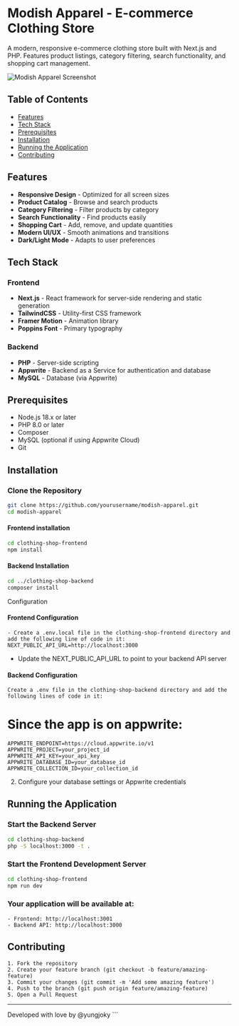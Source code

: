 # Modish Apparel - E-commerce Clothing Store

A modern, responsive e-commerce clothing store built with Next.js and PHP. Features product listings, category filtering, search functionality, and shopping cart management.

![Modish Apparel Screenshot](https://i.imgur.com/STHEm10.png)

## Table of Contents

- [Features](#features)
- [Tech Stack](#tech-stack)
- [Prerequisites](#prerequisites)
- [Installation](#installation)
- [Running the Application](#running-the-application)
- [Contributing](#contributing)

## Features

- **Responsive Design** - Optimized for all screen sizes
- **Product Catalog** - Browse and search products
- **Category Filtering** - Filter products by category
- **Search Functionality** - Find products easily
- **Shopping Cart** - Add, remove, and update quantities
- **Modern UI/UX** - Smooth animations and transitions
- **Dark/Light Mode** - Adapts to user preferences

## Tech Stack

### Frontend
- **Next.js** - React framework for server-side rendering and static generation
- **TailwindCSS** - Utility-first CSS framework
- **Framer Motion** - Animation library
- **Poppins Font** - Primary typography

### Backend
- **PHP** - Server-side scripting
- **Appwrite** - Backend as a Service for authentication and database
- **MySQL** - Database (via Appwrite)

## Prerequisites

- Node.js 18.x or later
- PHP 8.0 or later
- Composer
- MySQL (optional if using Appwrite Cloud)
- Git

## Installation

### Clone the Repository
```bash
git clone https://github.com/yourusername/modish-apparel.git
cd modish-apparel
```

#### Frontend installation
```bash
cd clothing-shop-frontend
npm install
```

#### Backend Installation
```bash
cd ../clothing-shop-backend
composer install
```
Configuration
#### Frontend Configuration
```
- Create a .env.local file in the clothing-shop-frontend directory and add the following line of code in it:
NEXT_PUBLIC_API_URL=http://localhost:3000
```

- Update the NEXT_PUBLIC_API_URL to point to your backend API server


#### Backend Configuration
```
Create a .env file in the clothing-shop-backend directory and add the following lines of code in it:
```
# Since the app is on appwrite: 
```
APPWRITE_ENDPOINT=https://cloud.appwrite.io/v1
APPWRITE_PROJECT=your_project_id
APPWRITE_API_KEY=your_api_key
APPWRITE_DATABASE_ID=your_database_id
APPWRITE_COLLECTION_ID=your_collection_id
```
2. Configure your database settings or Appwrite credentials

## Running the Application
### Start the Backend Server
```bash
cd clothing-shop-backend
php -S localhost:3000 -t .
```
### Start the Frontend Development Server
```bash
cd clothing-shop-frontend
npm run dev
```
### Your application will be available at:
```
- Frontend: http://localhost:3001
- Backend API: http://localhost:3000
```
## Contributing
```
1. Fork the repository
2. Create your feature branch (git checkout -b feature/amazing-feature)
3. Commit your changes (git commit -m 'Add some amazing feature')
4. Push to the branch (git push origin feature/amazing-feature)
5. Open a Pull Request
```
<hr>
<footer>Developed with love by @yungjoky ```</footer>
